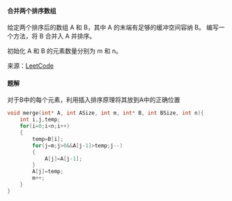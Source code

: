 #### 合并两个排序数组

给定两个排序后的数组 A 和 B，其中 A 的末端有足够的缓冲空间容纳 B。 编写一个方法，将 B 合并入 A 并排序。

初始化 A 和 B 的元素数量分别为 m 和 n。

来源：[LeetCode](https://leetcode-cn.com/problems/sorted-merge-lcci)


#### 题解

对于B中的每个元素，利用插入排序原理将其放到A中的正确位置

````C
void merge(int* A, int ASize, int m, int* B, int BSize, int n){
    int i,j,temp;
    for(i=0;i<n;i++)
    {
        temp=B[i];
        for(j=m;j>0&&A[j-1]>temp;j--)
        {
            A[j]=A[j-1];
        }
        A[j]=temp;
        m++;
    }
}
````
